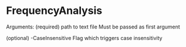 # FrequencyAnalysis

Arguments:
(required) path to text file
Must be passed as first argument

(optional) -CaseInsensitive 
Flag which triggers case insensitivity 
